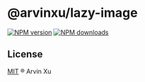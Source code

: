 # @arvinxu/lazy-image

[![NPM version][version-image]][version-url] [![NPM downloads][download-image]][download-url]

## License

[MIT](../../LICENSE) ® Arvin Xu

<!-- npm url -->

[version-image]: http://img.shields.io/npm/v/@arvinxu/lazy-image.svg?color=deepgreen&label=latest
[version-url]: http://npmjs.org/package/@arvinxu/lazy-image
[download-image]: https://img.shields.io/npm/dm/@arvinxu/lazy-image.svg
[download-url]: https://npmjs.org/package/@arvinxu/lazy-image
